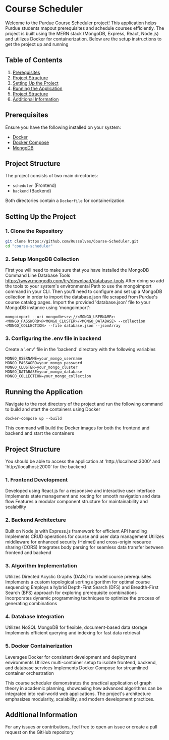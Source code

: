 # Course Scheduler

Welcome to the Purdue Course Scheduler project! This application helps Purdue students mapout prerequisites and schedule courses efficiently. The project is built using the MERN stack (MongoDB, Express, React, Node.js) and utilizes Docker for containerization. Below are the setup instructions to get the project up and running

## **Table of Contents**

1. [Prerequisites](#prerequisites)
2. [Project Structure](#project-structure)
3. [Setting Up the Project](#setting-up-the-project)
4. [Running the Application](#running-the-application)
5. [Project Structure](#project-structure)
6. [Additional Information](#additional-information)

## **Prerequisites**

Ensure you have the following installed on your system:

- [Docker](https://www.docker.com/get-started)
- [Docker Compose](https://docs.docker.com/compose/install/)
- [MongoDB](https://docs.mongodb.com/manual/installation/)

## **Project Structure**

The project consists of two main directories:

- `scheduler` (Frontend)
- `backend` (Backend)

Both directories contain a `Dockerfile` for containerization.

## **Setting Up the Project**

### 1. Clone the Repository

```bash
git clone https://github.com/Russolves/Course-Scheduler.git
cd "course-scheduler"
```
### 2. Setup MongoDB Collection
First you will need to make sure that you have installed the MongoDB Command Line Database Tools https://www.mongodb.com/try/download/database-tools
After doing so add the tools to your system's environmental Path to use the mongoimport command in your CLI.
Then you'll need to configure and set up a MongoDB collection in order to import the database.json file scraped from Purdue's course catalog pages. Import the provided 'database.json' file to your MongoDB instance using 'mongoimport':
```
mongoimport --uri mongodb+srv://<MONGO_USERNAME>:<MONGO_PASSWORD>@<MONGO_CLUSTER>/<MONGO_DATABASE> --collection <MONGO_COLLECTION> --file database.json --jsonArray
```
### 3. Configuring the .env file in backend
Create a '.env' file in the 'backend' directory with the following variables
```
MONGO_USERNAME=your_mongo_username
MONGO_PASSWORD=your_mongo_password
MONGO_CLUSTER=your_mongo_cluster
MONGO_DATABASE=your_mongo_database
MONGO_COLLECTION=your_mongo_collection
```
## **Running the Application**
Navigate to the root directory of the project and run the following command to build and start the containers using Docker
```
docker-compose up --build
```
This command will build the Docker images for both the frontend and backend and start the containers

## **Project Structure**
You should be able to access the application at 'http://localhost:3000' and 'http://localhost:2000' for the backend

### 1. Frontend Development
Developed using React.js for a responsive and interactive user interface
Implements state management and routing for smooth navigation and data flow
Features a modular component structure for maintainability and scalability

### 2. Backend Architecture
Built on Node.js with Express.js framework for efficient API handling
Implements CRUD operations for course and user data management
Utilizes middleware for enhanced security (Helmet) and cross-origin resource sharing (CORS)
Integrates body parsing for seamless data transfer between frontend and backend

### 3. Algorithm Implementation
Utilizes Directed Acyclic Graphs (DAGs) to model course prerequisites
Implements a custom topological sorting algorithm for optimal course sequencing
Employs a hybrid Depth-First Search (DFS) and Breadth-First Search (BFS) approach for exploring prerequisite combinations
Incorporates dynamic programming techniques to optimize the process of generating combinations

### 4. Database Integration
Utilizes NoSQL MongoDB for flexible, document-based data storage
Implements efficient querying and indexing for fast data retrieval

### 5. Docker Containerization
Leverages Docker for consistent development and deployment environments
Utilizes multi-container setup to isolate frontend, backend, and database services
Implements Docker Compose for streamlined container orchestration

This course scheduler demonstrates the practical application of graph theory in academic planning, showcasing how advanced algorithms can be integrated into real-world web applications. The project's architecture emphasizes modularity, scalability, and modern development practices.

## **Additional Information**
For any issues or contributions, feel free to open an issue or create a pull request on the GitHub repository
